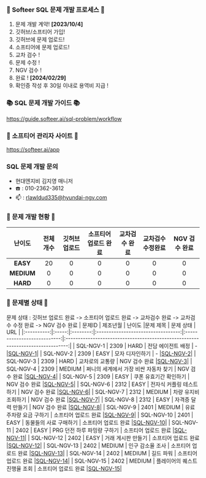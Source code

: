 ### 💚 Softeer SQL 문제 개발 프로세스 💚
1. 문제 개발 계약!   **[2023/10/4]**
2. 깃허브/소프티어 가입!
3. 깃허브에 문제 업로드!
4. 소프티어에 문제 업로드!
5. 교차 검수 !
6. 문제 수정 !
7. NGV 검수 !
8. 완료 !  **[2024/02/29]**
9. 확인증 작성 후 30일 이내로 용역비 지급 ! 

### 📚 SQL 문제 개발 가이드 📚
https://guide.softeer.ai/sql-problem/workflow

### 🌼 소프티어 관리자 사이트 🌼
https://softeer.ai/app
  
### SQL 문제 개발 문의 
- 현대엔지비 김지영 매니저 
- ☎️ : 010-2362-3612
- 📫 : rlawldud335@hyundai-ngv.com

### 📍 문제 개발 현황 📍
| 난이도  | 전체 개수 | 깃허브 업로드 | 소프티어 업로드 완료  | 교차검수 완료 | 교차검수 수정완료 | NGV 검수 완료 |
|:------------:|:-----:|:------------:|:---------------:|:------------:|:------------:|:-------------:|
| **EASY**    |   20    |     0         |       0       |      0       |       0        |       0        |
| **MEDIUM**  |   0    |     0         |       0       |      0       |       0        |       0        |
| **HARD**    |    0   |      0        |       0        |      0       |       0       |       0        |

### 📌 문제별 상태 📌
문제 상태 : 깃허브 업로드 완료 -> 소프티어 업로드 완료 -> 교차검수 완료 -> 교차검수 수정 완료 -> NGV 검수 완료
| 문제ID  | 제조년월 | 난이도 |문제 제목 | 문제 상태 | URL | 
|:----------:|:-----:|:--------:|:----------------------------------:|:---------------------------:|:-------------------------------------------------------------------------------:|
| SQL-NGV-1 | 2309 | HARD      |   전담 에이전트 배정  |     -     |[SQL-NGV-1](https://github.com/Softeer-Problems-NGV/SQL-NGV-1)|
| SQL-NGV-2 | 2309  |  EASY    |   모자 디자인하기               |     -     |[SQL-NGV-2](https://github.com/Softeer-Problems-NGV/SQL-NGV-2)|
| SQL-NGV-3 |  2309 |  HARD  |   교차로의 교통량                    |     NGV 검수 완료     |[SQL-NGV-3](https://github.com/Softeer-Problems-NGV/SQL-NGV-3)|
| SQL-NGV-4 | 2309  |  MEDIUM  |   쩌니의 세계에서 가장 비싼 자동차 찾기                   |    NGV 검수 완료     |[SQL-NGV-4](https://github.com/Softeer-Problems-NGV/SQL-NGV-4)|
| SQL-NGV-5 | 2309  |  EASY  |  쿠폰 유효기간 확인하기                 |     NGV 검수 완료     |[SQL-NGV-5](https://github.com/Softeer-Problems-NGV/SQL-NGV-5)|
| SQL-NGV-6 | 2312  |  EASY  |  전자식 커플링 테스트하기                         |     NGV 검수 완료     |[SQL-NGV-6](https://github.com/Softeer-Problems-NGV/SQL-NGV-6)|
| SQL-NGV-7 | 2312  |  MEDIUM    |  차량 유지비 조회하기                     |     NGV 검수 완료     |[SQL-NGV-7](https://github.com/Softeer-Problems-NGV/SQL-NGV-7)|
| SQL-NGV-8 | 2312  |  EASY    |   자격증 달력 만들기                       |   NGV 검수 완료     |[SQL-NGV-8](https://github.com/Softeer-Problems-NGV/SQL-NGV-8)|
| SQL-NGV-9 | 2401  |  MEDIUM    |   유료 주차량 요금 구하기                       |    소프티어 업로드 완료     |[SQL-NGV-9](https://github.com/Softeer-Problems-NGV/SQL-NGV-9)|
| SQL-NGV-10 | 2401  |  EASY    |  동물들의 사료 구매하기                        |    소프티어 업로드 완료     |[SQL-NGV-10](https://github.com/Softeer-Problems-NGV/SQL-NGV-10)|
| SQL-NGV-11 | 2402  |  EASY    |  PRG 던전 하루 파밍량 구하기                        |    소프티어 업로드 완료     |[SQL-NGV-11](https://github.com/Softeer-Problems-NGV/SQL-NGV-11)|
| SQL-NGV-12 | 2402  |  EASY    |  거래 게시판 만들기                        |    소프티어 업로드 완료     |[SQL-NGV-12](https://github.com/Softeer-Problems-NGV/SQL-NGV-12)|
| SQL-NGV-13 | 2402  |  MEDIUM    |  인구 감소율 조사                        |    소프티어 업로드 완료     |[SQL-NGV-13](https://github.com/Softeer-Problems-NGV/SQL-NGV-13)|
| SQL-NGV-14 | 2402  |  MEDIUM    | 길드 파워                        |    소프티어 업로드 완료     |[SQL-NGV-14](https://github.com/Softeer-Problems-NGV/SQL-NGV-14)|
| SQL-NGV-15 | 2402  |  MEDIUM    |  플레이어의 퀘스트 진행율 조회                        |    소프티어 업로드 완료     |[SQL-NGV-15](https://github.com/Softeer-Problems-NGV/SQL-NGV-15)|
